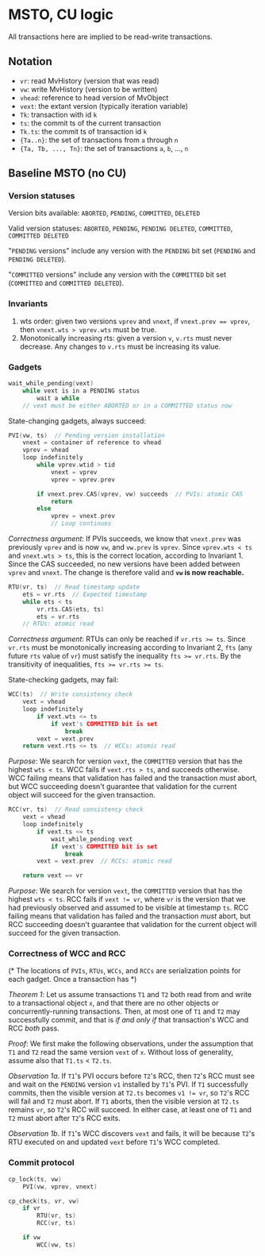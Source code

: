 # MSTO, CU logic

All transactions here are implied to be read-write transactions.

## Notation

- `vr`: read MvHistory (version that was read)
- `vw`: write MvHistory (version to be written)
- `vhead`: reference to head version of MvObject
- `vext`: the extant version (typically iteration variable)
- `Tk`: transaction with id `k`
- `ts`: the commit ts of the current transaction
- `Tk.ts`: the commit ts of transaction id `k`
- `{Ta..n}`: the set of transactions from `a` through `n`
- `{Ta, Tb, ..., Tn}`: the set of transactions `a`, `b`, ..., `n`

## Baseline MSTO (no CU)

### Version statuses

Version bits available: `ABORTED`, `PENDING`, `COMMITTED`, `DELETED`

Valid version statuses:
    `ABORTED`,
    `PENDING`, `PENDING DELETED`,
    `COMMITTED`, `COMMITTED DELETED`

"`PENDING` versions" include any version with the `PENDING` bit set
(`PENDING` and `PENDING DELETED`).

"`COMMITTED` versions" include any version with the `COMMITTED` bit set
(`COMMITTED` and `COMMITTED DELETED`).

### Invariants

1.  wts order: given two versions `vprev` and `vnext`, if `vnext.prev == vprev`,
    then `vnext.wts > vprev.wts` must be true.
2.  Monotonically increasing rts: given a version `v`, `v.rts` must never
    decrease. Any changes to `v.rts` must be increasing its value.

### Gadgets

```c++
wait_while_pending(vext)
    while vext is in a PENDING status
        wait a while
    // vext must be either ABORTED or in a COMMITTED status now
```

State-changing gadgets, always succeed:

```c++
PVI(vw, ts)  // Pending version installation
    vnext = container of reference to vhead
    vprev = vhead
    loop indefinitely
        while vprev.wtid > tid
            vnext = vprev
            vprev = vprev.prev

        if vnext.prev.CAS(vprev, vw) succeeds  // PVIs: atomic CAS
            return
        else
            vprev = vnext.prev
            // Loop continues
```
*Correctness argument*: If PVIs succeeds, we know that `vnext.prev` was
previously `vprev` and is now `vw`, and `vw.prev` is `vprev`.
Since `vprev.wts < ts` and `vnext.wts > ts`, this is the correct location,
according to Invariant 1.
Since the CAS succeeded, no new versions have been added between `vprev` and
`vnext`.
The change is therefore valid and **`vw` is now reachable.**

```c++
RTU(vr, ts)  // Read timestamp update
    ets = vr.rts  // Expected timestamp
    while ets < ts
        vr.rts.CAS(ets, ts)
        ets = vr.rts
    // RTUs: atomic read
```
*Correctness argument*: RTUs can only be reached if `vr.rts >= ts`.
Since `vr.rts` must be monotonically increasing according to Invariant 2,
`fts` (any future `rts` value of `vr`) must satisfy the inequality
`fts >= vr.rts`.
By the transitivity of inequalities, `fts >= vr.rts >= ts`.

State-checking gadgets, may fail:

```c++
WCC(ts)  // Write consistency check
    vext = vhead
    loop indefinitely
        if vext.wts <= ts
            if vext's COMMITTED bit is set
                break
        vext = vext.prev
    return vext.rts <= ts  // WCCs: atomic read
```
*Purpose*: We search for version `vext`, the `COMMITTED` version that has the
highest `wts < ts`. WCC fails if `vext.rts > ts`, and succeeds
otherwise. WCC failing means that validation has failed and the transaction
_must_ abort, but WCC succeeding doesn't guarantee that validation for the
current object will succeed for the given transaction.

```c++
RCC(vr, ts)  // Read consistency check
    vext = vhead
    loop indefinitely
        if vext.ts <= ts
            wait_while_pending vext
            if vext's COMMITTED bit is set
                break
        vext = vext.prev  // RCCs: atomic read

    return vext == vr
```
*Purpose*: We search for version `vext`, the `COMMITTED` version that has the
highest `wts < ts`. RCC fails if `vext != vr`, where `vr` is the version that
we had previously observed and assumed to be visible at timestamp `ts`.
RCC failing means that validation has failed and the transaction
_must_ abort, but RCC succeeding doesn't guarantee that validation for the
current object will succeed for the given transaction.

### Correctness of WCC and RCC

(*
The locations of `PVIs`, `RTUs`, `WCCs`, and `RCCs` are serialization points
for each gadget. Once a transaction has 
*)

*Theorem 1*:
Let us assume transactions `T1` and `T2` both read from and write to a
transactional object `x`, and that there are no other objects or
concurrently-running transactions.
Then, at most one of `T1` and `T2` may successfully commit, and that is
_if and only if_ that transaction's WCC and RCC _both_ pass.

*Proof*:
We first make the following observations, under the assumption that `T1` and
`T2` read the same version `vext` of `x`.
Without loss of generality, assume also that `T1.ts` < `T2.ts`.

*Observation 1a*.
If `T1`'s PVI occurs before `T2`'s RCC, then `T2`'s RCC must see and wait on
the `PENDING` version `v1` installed by `T1`'s PVI.
If `T1` successfully commits, then the visible version at `T2.ts` becomes
`v1 != vr`, so `T2`'s RCC will fail and `T2` must abort.
If `T1` aborts, then the visible version at `T2.ts`
remains `vr`, so `T2`'s RCC will succeed.
In either case, at least one of `T1` and `T2` must abort after `T2`'s RCC
exits.

*Observation 1b*.
If `T1`'s WCC discovers `vext` and fails, it will be because `T2`'s RTU
executed on and updated `vext` before `T1`'s WCC completed.

### Commit protocol

```c++
cp_lock(ts, vw)
    PVI(vw, vprev, vnext)
```

```c++
cp_check(ts, vr, vw)
    if vr
        RTU(vr, ts)
        RCC(vr, ts)

    if vw
        WCC(vw, ts)
```

